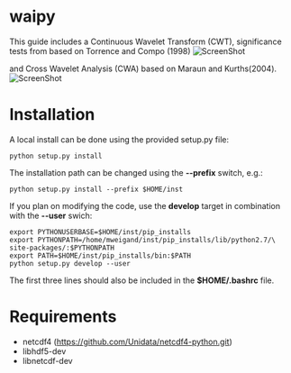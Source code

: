waipy
=====
This guide includes a Continuous Wavelet Transform (CWT), significance  tests
from based on Torrence and Compo (1998)
![ScreenShot](https://wavelet-analysis.readthedocs.org/en/latest/_images/nino_wavelet.png)


and Cross Wavelet Analysis  (CWA) based on Maraun and Kurths(2004).
![ScreenShot](https://wavelet-analysis.readthedocs.org/en/latest/_images/salt_OGCM_cross.png)

Installation
============

A local install can be done using the provided setup.py file:

    python setup.py install

The installation path can be changed using the **--prefix** switch, e.g.:

    python setup.py install --prefix $HOME/inst

If you plan on modifying the code, use the **develop** target in combination
with the **--user** swich:

    export PYTHONUSERBASE=$HOME/inst/pip_installs
    export PYTHONPATH=/home/mweigand/inst/pip_installs/lib/python2.7/\
    site-packages/:$PYTHONPATH
    export PATH=$HOME/inst/pip_installs/bin:$PATH
    python setup.py develop --user

The first three lines should also be included in the **$HOME/.bashrc** file.

Requirements
============

* netcdf4 (https://github.com/Unidata/netcdf4-python.git)
* libhdf5-dev
* libnetcdf-dev
